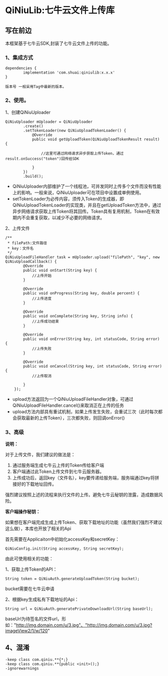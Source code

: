 # QiNiuLib:七牛云文件上传库

## 写在前边

本框架基于七牛云SDK,封装了七牛云文件上传的功能。


### 1、集成方式

```
dependencies {
        implementation 'com.shuai:qiniulib:x.x.x'
}

版本号 一般采用Tag中最新的版本。
```


### 2、使用。

1、创建QiNiuUploader
```
QiNiuUploader mUploader = QiNiuUploader
        .create()
        .setTokenLoader(new QiNiuUploadTokenLoader() {
            @Override
            public void getUploadToken(QiNiuUploadTokenResult result) {

                //这里可通过网络请求异步获取上传Token，通过result.onSuccess("token")回传给SDK

            }
        })
        .build();
```

* QiNiuUploader内部维护了一个线程池，可并发同时上传多个文件而没有性能上的影响。一般来说，QiNiuUploader可在项目中设置成单例使用。
* setTokenLoader为必传内容，须传入Token的生成器，即QiNiuUploadTokenLoader的实现类，并且在getUploadToken方法中，通过异步网络请求获取上传Token将其回传。Token具有复用机制，Token在有效期内不会重复获取，以减少不必要的网络请求。


2、上传文件
```
/**
 * filePath:文件路径
 * key：文件名
 */
QiNiuUploadFileHandler task = mUploader.upload("filePath", "key", new QiNiuUploadCallback() {
        @Override
        public void onStart(String key) {
            //上传开始
        }

        @Override
        public void onProgress(String key, double percent) {
            //上传进度
        }

        @Override
        public void onComplete(String key, String info) {
            //上传成功结束
        }

        @Override
        public void onError(String key, int statusCode, String error) {
            //上传失败
        }

        @Override
        public void onCancel(String key, int statusCode, String error) {
            //上传取消

        }
    });

```

* upload方法返回为一个QiNiuUploadFileHandler对象，可通过QiNiuUploadFileHandler.cancel()来取消正在上传的任务
* upload方法内部具有重试机制，如果上传发生失败，会重试三次（此时每次都会获取最新的上传Token），三次都失败，则回调onError()


### 3、高级

**说明：**

对于上传文件，我们建议的做法是：

1. 通过服务端生成七牛云上传的Token传给客户端
2. 客户端通过此Token上传文件到七牛云服务器。
3. 上传成功后，返回key（文件名），key要传递给服务端，服务端通过key将拼接好的下载地址回传。


强烈建议按照上述的流程来执行文件的上传。避免七牛云秘钥的泄露，造成数据风险。

**客户端操作秘钥：**

如果想在客户端完成生成上传Token、获取下载地址的功能（虽然我们强烈不建议这么做），本库也开放了相关的Api

首先需要在Applicaiton中初始化accessKey和secretKey：
```
QiNiuConfig.init(String accessKey, String secretKey);
```

由此可使用相关的功能：

1、获取上传Token的API：
```
String token = QiNiuAuth.generateUploadToken(String bucket);
```
bucket需要在七牛云申请


2、根据key生成私有下载地址的Api：
```
String url = QiNiuAuth.generatePrivateDownloadUrl(String baseUrl);
```
baseUrl为待签名的文件url，形如："http://img.domain.com/u/3.jpg"、"http://img.domain.com/u/3.jpg?imageView2/1/w/120"


## 4、混淆
```
-keep class com.qiniu.**{*;}
-keep class com.qiniu.**{public <init>();}
-ignorewarnings

```
